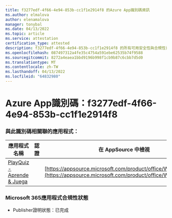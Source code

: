 ```yaml
---
title: f3277edf-4f66-4e94-853b-cc1f1e2914f8 的Azure App識別碼資訊
ms.author: elmalova
author: elenamalova
manager: tonybal
ms.date: 04/13/2022
ms.topic: article
ms.service: attestation
certification_type: attested
description: f3277edf-4f66-4e94-853b-cc1f1e2914f8 的所有可用安全性與合規性資訊。
ms.openlocfilehash: 087497312a4fe35c4754a591ebe62535b74f9588
ms.sourcegitcommit: 8272a4eaea1bbd9196b998f1cb9b87c6cbb7d5d0
ms.translationtype: MT
ms.contentlocale: zh-TW
ms.lasthandoff: 04/13/2022
ms.locfileid: "64832980"
---
```

# <a name="azure-app-id-f3277edf-4f66-4e94-853b-cc1f1e2914f8"></a>Azure App識別碼：f3277edf-4f66-4e94-853b-cc1f1e2914f8


### <a name="apps-associated-with-this-id"></a>與此識別碼相關聯的應用程式：
| **應用程式名稱** | **認證** | **在 AppSource 中檢視** |
|--------------|---------------|-----------------------|
| [PlayQuiz - Aprende &amp; Juega](../forward/WA200002820.md) |  | [https://appsource.microsoft.com/product/office/WA200002820](https://appsource.microsoft.com/product/office/WA200002820) |

### <a name="microsoft-365-app-compliance-status"></a>Microsoft 365應用程式合規性狀態
- Publisher證明狀態：已完成
